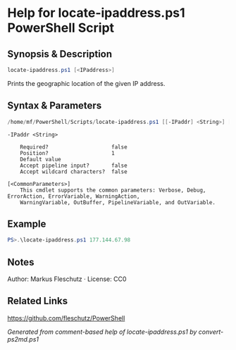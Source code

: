 # Help for locate-ipaddress.ps1 PowerShell Script

## Synopsis & Description
```powershell
locate-ipaddress.ps1 [<IPaddress>]
```

Prints the geographic location of the given IP address.

## Syntax & Parameters
```powershell
/home/mf/PowerShell/Scripts/locate-ipaddress.ps1 [[-IPaddr] <String>] [<CommonParameters>]
```

```
-IPaddr <String>
    
    Required?                    false
    Position?                    1
    Default value                
    Accept pipeline input?       false
    Accept wildcard characters?  false
```

```
[<CommonParameters>]
    This cmdlet supports the common parameters: Verbose, Debug, ErrorAction, ErrorVariable, WarningAction, 
    WarningVariable, OutBuffer, PipelineVariable, and OutVariable.
```

## Example
```powershell
PS>.\locate-ipaddress.ps1 177.144.67.98
```


## Notes
Author: Markus Fleschutz · License: CC0

## Related Links
https://github.com/fleschutz/PowerShell

*Generated from comment-based help of locate-ipaddress.ps1 by convert-ps2md.ps1*
